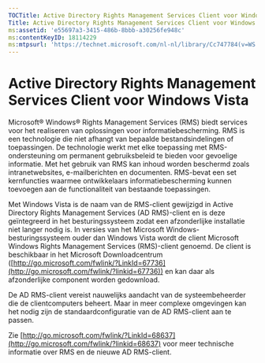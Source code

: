 ```yaml
---
TOCTitle: Active Directory Rights Management Services Client voor Windows Vista
Title: Active Directory Rights Management Services Client voor Windows Vista
ms:assetid: 'e55697a3-3415-486b-8bbb-a30256fe948c'
ms:contentKeyID: 18114229
ms:mtpsurl: 'https://technet.microsoft.com/nl-nl/library/Cc747784(v=WS.10)'
---
```


Active Directory Rights Management Services Client voor Windows Vista
=====================================================================

Microsoft® Windows® Rights Management Services (RMS) biedt services voor het realiseren van oplossingen voor informatiebescherming. RMS is een technologie die niet afhangt van bepaalde bestandsindelingen of toepassingen. De technologie werkt met elke toepassing met RMS-ondersteuning om permanent gebruiksbeleid te bieden voor gevoelige informatie. Met het gebruik van RMS kan inhoud worden beschermd zoals intranetwebsites, e-mailberichten en documenten. RMS-bevat een set kernfuncties waarmee ontwikkelaars informatiebescherming kunnen toevoegen aan de functionaliteit van bestaande toepassingen.

Met Windows Vista is de naam van de RMS-client gewijzigd in Active Directory Rights Management Services (AD RMS)-client en is deze geïntegreerd in het besturingssysteem zodat een afzonderlijke installatie niet langer nodig is. In versies van het Microsoft Windows-besturingssysteem ouder dan Windows Vista wordt de client Microsoft Windows Rights Management Services (RMS)-client genoemd. De client is beschikbaar in het Microsoft Downloadcentrum ([http://go.microsoft.com/fwlink/?LinkId=67736](http://go.microsoft.com/fwlink/?linkid=67736)) en kan daar als afzonderlijke component worden gedownload.

De AD RMS-client vereist nauwelijks aandacht van de systeembeheerder die de clientcomputers beheert. Maar in meer complexe omgevingen kan het nodig zijn de standaardconfiguratie van de AD RMS-client aan te passen.

Zie [http://go.microsoft.com/fwlink/?LinkId=68637](http://go.microsoft.com/fwlink/?linkid=68637) voor meer technische informatie over RMS en de nieuwe AD RMS-client.
